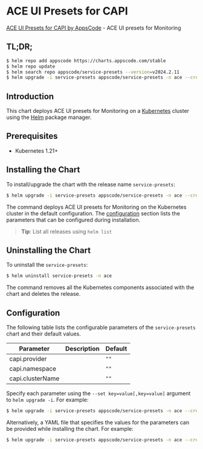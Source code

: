 # ACE UI Presets for CAPI

[ACE UI Presets for CAPI by AppsCode](https://github.com/bytebuilders) - ACE UI presets for Monitoring

## TL;DR;

```bash
$ helm repo add appscode https://charts.appscode.com/stable
$ helm repo update
$ helm search repo appscode/service-presets --version=v2024.2.11
$ helm upgrade -i service-presets appscode/service-presets -n ace --create-namespace --version=v2024.2.11
```

## Introduction

This chart deploys ACE UI presets for Monitoring on a [Kubernetes](http://kubernetes.io) cluster using the [Helm](https://helm.sh) package manager.

## Prerequisites

- Kubernetes 1.21+

## Installing the Chart

To install/upgrade the chart with the release name `service-presets`:

```bash
$ helm upgrade -i service-presets appscode/service-presets -n ace --create-namespace --version=v2024.2.11
```

The command deploys ACE UI presets for Monitoring on the Kubernetes cluster in the default configuration. The [configuration](#configuration) section lists the parameters that can be configured during installation.

> **Tip**: List all releases using `helm list`

## Uninstalling the Chart

To uninstall the `service-presets`:

```bash
$ helm uninstall service-presets -n ace
```

The command removes all the Kubernetes components associated with the chart and deletes the release.

## Configuration

The following table lists the configurable parameters of the `service-presets` chart and their default values.

|    Parameter     | Description |     Default     |
|------------------|-------------|-----------------|
| capi.provider    |             | <code>""</code> |
| capi.namespace   |             | <code>""</code> |
| capi.clusterName |             | <code>""</code> |


Specify each parameter using the `--set key=value[,key=value]` argument to `helm upgrade -i`. For example:

```bash
$ helm upgrade -i service-presets appscode/service-presets -n ace --create-namespace --version=v2024.2.11 --set -- generate from values file --
```

Alternatively, a YAML file that specifies the values for the parameters can be provided while
installing the chart. For example:

```bash
$ helm upgrade -i service-presets appscode/service-presets -n ace --create-namespace --version=v2024.2.11 --values values.yaml
```
